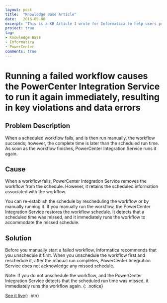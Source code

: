 ```yaml
---
layout: post
title:  "Knowledge Base Article"
date:   2016-09-08
excerpt: "This is a KB Article I wrote for Informatica to help users prevent failed workflows from continualy running"
project: true
tag:
- Knowledge Base
- Informatica
- PowerCenter
comments: true
---
```

# Running a failed workflow causes the PowerCenter Integration Service to run it again immediately, resulting in key violations and data errors

## Problem Description
When a scheduled workflow fails, and is then run manually, the workflow succeeds; however, the complete time is later than the scheduled run time.
As soon as the workflow finishes, PowerCenter Integration Service runs it again.

## Cause
When a workflow fails, PowerCenter Integration Service removes the workflow from the schedule. However, it retains the scheduled information associated with the workflow.

You can re-establish the schedule by rescheduling the workflow or by manually running it. If you manually run the workflow, the PowerCenter Integration Service restores the workflow schedule. It detects that a scheduled time was missed, and it immediately runs the workflow to accommodate the missed schedule.

## Solution
​Before you manually start a failed workflow, Informatica recommends that you unschedule it first. When you unschedule the workflow first and reschedule it, after the manual run completes, PowerCenter Integration Service does not acknowledge any missed schedule.

Note: If you do not unschedule the workflow, and the PowerCenter Integration Service detects that the scheduled run time was missed, it immediately runs the workflow again.
{: .notice}

[See it live](https://kb.informatica.com/solution/23/Pages/54/335903.aspx?docid=335903&type=external&fromsource=eservice&index=1&myk=){: .btn}
